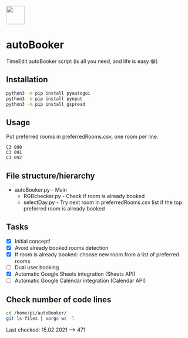 <a href="#"><img src="https://www.timeedit.net/assets/images/te_icon_gradient_vit_rounded@1x.png" width="50" height="50"></a> 
# autoBooker
TimeEdit autoBooker script (is all you need, and life is easy :grin:)

## Installation
```bash
python3 -m pip install pyautogui
python3 -m pip install pynput
python3 -m pip install gspread
```

## Usage
Put preferred rooms in preferredRooms.csv, one room per line.
```csv
C3 090
C3 091
C3 092
```

## File structure/hierarchy
- autoBooker.py - Main
  - RGBchecker.py - Check if room is already booked
  - selectDay.py  - Try next room in preferredRooms.csv list if the top preferred room is already booked

## Tasks
- [x] Initial concept!
- [x] Avoid already booked rooms detection
- [x] If room is already booked: choose new room from a list of preferred rooms
- [ ] Dual user booking
- [x] Automatic Google Sheets integration (Sheets API) 
- [ ] Automatic Google Calendar integration (Calendar API)
## Check number of code lines
```bash
cd /home/pi/autoBooker/
git ls-files | xargs wc -l
```
Last checked: 15.02.2021 --> 471

